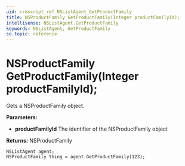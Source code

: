 ```yaml
---
uid: crmscript_ref_NSListAgent_GetProductFamily
title: NSProductFamily GetProductFamily(Integer productFamilyId);
intellisense: NSListAgent.GetProductFamily
keywords: NSListAgent, GetProductFamily
so.topic: reference
---
```


# NSProductFamily GetProductFamily(Integer productFamilyId);

Gets a NSProductFamily object.

**Parameters:**
 - **productFamilyId** The identifier of the NSProductFamily object

**Returns:** NSProductFamily

```crmscript
NSListAgent agent;
NSProductFamily thing = agent.GetProductFamily(123);
```

